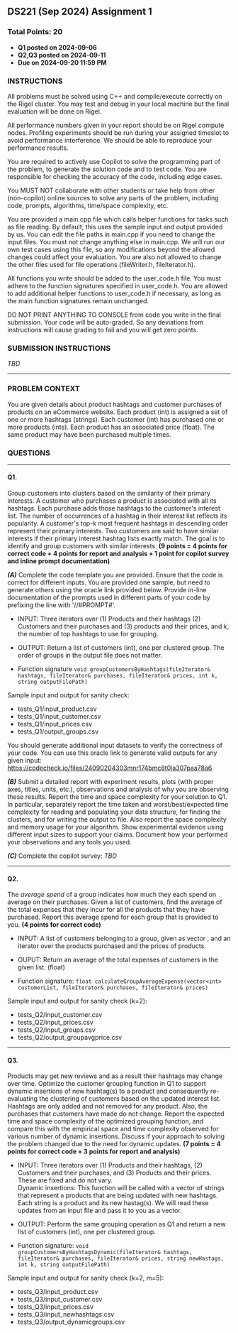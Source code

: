 ## DS221 (Sep 2024) Assignment 1

### Total Points: 20

* **Q1 posted on 2024-09-06**
* **Q2,Q3 posted on 2024-09-11**
* **Due on 2024-09-20 11:59 PM**

### INSTRUCTIONS
All problems must be solved using C++ and compile/execute correctly on the Rigel cluster. You may test and debug in your local machine but the final evaluation will be done on Rigel.

All performance numbers given in your report should be on Rigel compute nodes. Profiling experiments should be run during your assigned timeslot to avoid performance interference. We should be able to reproduce your performance results.

You are required to actively use Copilot to solve the programming part of the problem, to generate the solution code and to test code. You are responsible for checking the accuracy of the code, including edge cases.

You MUST NOT collaborate with other students or take help from other (non-copilot) online sources to solve any parts of the problem, including code, prompts, algorithms, time/space complexity, etc.

You are provided a main.cpp file which calls helper functions for tasks such as file reading. By default, this uses the sample input and output provided by us. You can edit the file paths in main.cpp if you need to change the input files. You must not change anything else in main.cpp. We will run our own test cases using this file, so any modifications beyond the allowed changes could affect your evaluation. You are also not allowed to change the other files used for file operations (fileWriter.h, fileIterator.h).

All functions you write should be added to the user_code.h file. You must adhere to the function signatures specified in user_code.h. You are allowed to add additional helper functions to user_code.h if necessary, as long as the main function signatures remain unchanged.

DO NOT PRINT ANYTHING TO CONSOLE from code you write in the final submission. Your code will be auto-graded. So any deviations from instructions will cause grading to fail and you will get zero points.

### SUBMISSION INSTRUCTIONS
*TBD*

-----------------------------------------------------------------------------------------------------------------------

### PROBLEM CONTEXT

You are given details about product hashtags and customer purchases of products on an eCommerce website. Each product (int) is assigned a set of one or more hashtags (strings). Each customer (int) has purchased one or more products (ints). Each product has an associated price (float). The same product may have been purchased multiple times.

### QUESTIONS
-----------------------------------------------------------------------------------------------------------------------

#### Q1.
Group customers into clusters based on the similarity of their primary interests. A customer who purchases a product is associated with all its hashtags. Each purchase adds those hashtags to the customer's interest list. The number of occurrences of a hashtag in their interest list reflects its popularity. A customer's top-k most frequent hashtags in descending order represent their primary interests. Two customers are said to have similar interests if their primary interest hashtag lists exactly match. The goal is to identify and group customers with similar interests. **(9 points = 4 points for correct code + 4 points for report and analysis + 1 point for copilot survey and inline prompt documentation)**

***(A)*** Complete the code template you are provided. Ensure that the code is correct for different inputs. You are provided one sample, but need to generate others using the oracle link provided below. Provide in-line documentation of the prompts used in different parts of your code by prefixing the line with '//#PROMPT#'.

* INPUT: Three iterators over (1) Products and their hashtags (2) Customers and their purchases and (3) products and their prices, and *k*, the number of top hashtags to use for grouping.

* OUTPUT: Return a list of customers (int), one per clustered group.
The order of groups in the output file does not matter.

* Function signature ``void groupCustomersByHashtags(fileIterator& hashtags, fileIterator& purchases, fileIterator& prices, int k, string outputFilePath)``

Sample input and output for sanity check:  
* tests_Q1/input_product.csv  
* tests_Q1/input_customer.csv  
* tests_Q1/input_prices.csv  
* tests_Q1/output_groups.csv  

You should generate additional input datasets to verify the correctness of your code. You can use this oracle link to generate valid outputs for any given input: https://codecheck.io/files/24090204303mnr174bmc8t0ja307paa78a6

***(B)*** Submit a detailed report with experiment results, plots (with proper axes, titles, units, etc.), observations and analysis of why you are observing these results. Report the time and space complexity for your solution to Q1. In particular, separately report the time taken and worst/best/expected time complexity for reading and populating your data structure, for finding the clusters, and for writing the output to file. Also report the space complexity and memory usage for your algorithm. Show experimental evidence using different input sizes to support your claims. Document how your performed your observations and any tools you used.

***(C)*** Complete the copilot survey: *TBD*

-----------------------------------------------------------------------------------------------------------------------

#### Q2.
The *average spend* of a group indicates how much they each spend on average on their purchases. Given a list of customers, find the average of the total expenses that they incur for all the products that they have purchased. Report this average spend for each group that is provided to you. **(4 points for correct code)** 

* INPUT: A list of customers belonging to a group, given as vector <int>, and an iterator over the products purchased and the prices of products. 

* OUPUT: Return an average of the total expenses of customers in the given list. (float)

* Function signature: ``float calculateGroupAverageExpense(vector<int> customerList, fileIterator& purchases, fileIterator& prices)``

Sample input and output for sanity check (k=2):  
* tests_Q2/input_customer.csv
* tests_Q2/input_prices.csv
* tests_Q2/input_groups.csv
* tests_Q2/output_groupavgprice.csv

-----------------------------------------------------------------------------------------------------------------

#### Q3.
Products may get new reviews and as a result their hashtags may change over time. Optimize the customer grouping function in Q1 to support dynamic insertions of new hashtag(s) to a product and consequently re-evaluating the clustering of customers based on the updated interest list. Hashtags are only added and not removed for any product. Also, the purchases that customers have made do not change. Report the expected time and space complexity of the optimized grouping function, and compare this with the empirical space and time complexity observed for various number of dynamic insertions. Discuss if your approach to solving the problem changed due to the need for dynamic updates. **(7 points = 4 points for correct code + 3 points for report and analysis)**

* INPUT: Three iterators over (1) Products and their hashtags, (2) Customers and their purchases, and (3) Products and their prices. These are fixed and do not vary.  
Dynamic insertions: This function will be called with a vector of strings that represent `m` products that are being updated with new hashtags. Each string is a product and its new hastag(s). We will read these updates from an input file and pass it to you as a vector. 

* OUTPUT:  Perform the same grouping operation as Q1 and return a new list of customers (int), one per clustered group. 

* Function signature: ``void groupCustomersByHashtagsDynamic(fileIterator& hashtags, fileIterator& purchases, fileIterator& prices, string newHastags, int k, string outputFilePath)``

Sample input and output for sanity check (k=2, m=5):
* tests_Q3/input_product.csv
* tests_Q3/input_customer.csv
* tests_Q3/input_prices.csv
* tests_Q3/input_newhashtags.csv
* tests_Q3/output_dynamicgroups.csv


